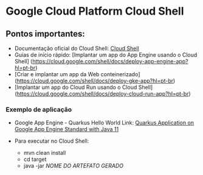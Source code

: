 # Google Cloud Platform Cloud Shell

## Pontos importantes:
- Documentação oficial do Cloud Shell: [Cloud Shell](https://cloud.google.com/shell?hl=pt-br)
- Guias de início rápido: [Implantar um app do App Engine usando o Cloud Shell] (https://cloud.google.com/shell/docs/deploy-app-engine-app?hl=pt-br)
- [Criar e implantar um app da Web conteinerizado] (https://cloud.google.com/shell/docs/deploy-gke-app?hl=pt-br)
- [Implantar um app do Cloud Run usando o Cloud Shell] (https://cloud.google.com/shell/docs/deploy-cloud-run-app?hl=pt-br)

### Exemplo de aplicação
- Google App Engine - Quarkus Hello World 
  Link: [Quarkus Application on Google App Engine Standard with Java 11](https://github.com/GoogleCloudPlatform/java-docs-samples/tree/main/appengine-java11/quarkus-helloworld)

- Para executar no Cloud Shell:
  - mvn clean install
  - cd target
  - java -jar *NOME DO ARTEFATO GERADO*